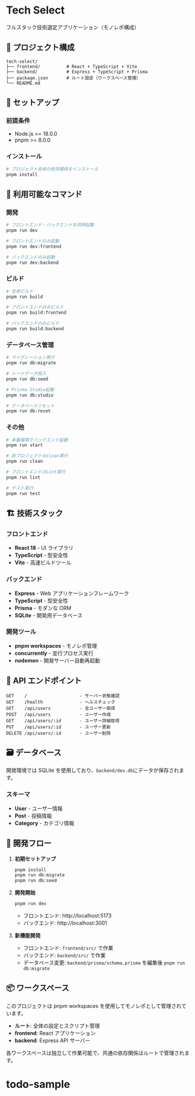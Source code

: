 # Tech Select

フルスタック技術選定アプリケーション（モノレポ構成）

## 📁 プロジェクト構成

```
tech-select/
├── frontend/          # React + TypeScript + Vite
├── backend/           # Express + TypeScript + Prisma
├── package.json       # ルート設定（ワークスペース管理）
└── README.md
```

## 🚀 セットアップ

### 前提条件

- Node.js >= 18.0.0
- pnpm >= 8.0.0

### インストール

```bash
# プロジェクト全体の依存関係をインストール
pnpm install
```

## 📝 利用可能なコマンド

### 開発

```bash
# フロントエンド・バックエンドを同時起動
pnpm run dev

# フロントエンドのみ起動
pnpm run dev:frontend

# バックエンドのみ起動
pnpm run dev:backend
```

### ビルド

```bash
# 全体ビルド
pnpm run build

# フロントエンドのみビルド
pnpm run build:frontend

# バックエンドのみビルド
pnpm run build:backend
```

### データベース管理

```bash
# マイグレーション実行
pnpm run db:migrate

# シードデータ投入
pnpm run db:seed

# Prisma Studio起動
pnpm run db:studio

# データベースリセット
pnpm run db:reset
```

### その他

```bash
# 本番環境でバックエンド起動
pnpm run start

# 各プロジェクトのclean実行
pnpm run clean

# フロントエンドのLint実行
pnpm run lint

# テスト実行
pnpm run test
```

## 🏗️ 技術スタック

### フロントエンド

- **React 18** - UI ライブラリ
- **TypeScript** - 型安全性
- **Vite** - 高速ビルドツール

### バックエンド

- **Express** - Web アプリケーションフレームワーク
- **TypeScript** - 型安全性
- **Prisma** - モダンな ORM
- **SQLite** - 開発用データベース

### 開発ツール

- **pnpm workspaces** - モノレポ管理
- **concurrently** - 並行プロセス実行
- **nodemon** - 開発サーバー自動再起動

## 🔗 API エンドポイント

```
GET    /                    - サーバー状態確認
GET    /health              - ヘルスチェック
GET    /api/users           - 全ユーザー取得
POST   /api/users           - ユーザー作成
GET    /api/users/:id       - ユーザー詳細取得
PUT    /api/users/:id       - ユーザー更新
DELETE /api/users/:id       - ユーザー削除
```

## 🗃️ データベース

開発環境では SQLite を使用しており、`backend/dev.db`にデータが保存されます。

### スキーマ

- **User** - ユーザー情報
- **Post** - 投稿情報
- **Category** - カテゴリ情報

## 🎯 開発フロー

1. **初期セットアップ**

   ```bash
   pnpm install
   pnpm run db:migrate
   pnpm run db:seed
   ```

2. **開発開始**

   ```bash
   pnpm run dev
   ```

   - フロントエンド: http://localhost:5173
   - バックエンド: http://localhost:3001

3. **新機能開発**
   - フロントエンド: `frontend/src/` で作業
   - バックエンド: `backend/src/` で作業
   - データベース変更: `backend/prisma/schema.prisma` を編集後 `pnpm run db:migrate`

## 📦 ワークスペース

このプロジェクトは pnpm workspaces を使用してモノレポとして管理されています。

- **ルート**: 全体の設定とスクリプト管理
- **frontend**: React アプリケーション
- **backend**: Express API サーバー

各ワークスペースは独立して作業可能で、共通の依存関係はルートで管理されます。
# todo-sample
